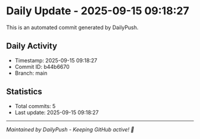 # Daily Update - 2025-09-15 09:18:27

This is an automated commit generated by DailyPush.

## Daily Activity
- Timestamp: 2025-09-15 09:18:27
- Commit ID: b44b6670
- Branch: main

## Statistics
- Total commits: 5
- Last update: 2025-09-15 09:18:27

---
*Maintained by DailyPush - Keeping GitHub active! 🚀*
